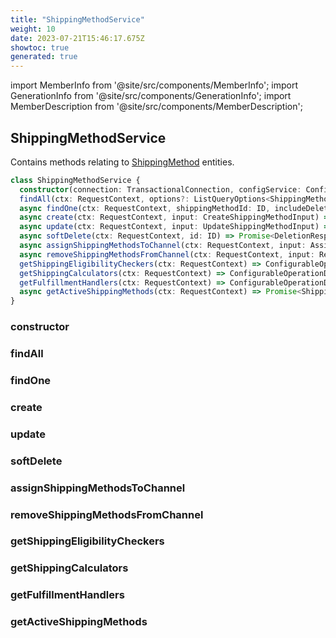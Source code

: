 ```yaml
---
title: "ShippingMethodService"
weight: 10
date: 2023-07-21T15:46:17.675Z
showtoc: true
generated: true
---
```

<!-- This file was generated from the Vendure source. Do not modify. Instead, re-run the "docs:build" script -->
import MemberInfo from '@site/src/components/MemberInfo';
import GenerationInfo from '@site/src/components/GenerationInfo';
import MemberDescription from '@site/src/components/MemberDescription';


## ShippingMethodService

<GenerationInfo sourceFile="packages/core/src/service/services/shipping-method.service.ts" sourceLine="44" packageName="@vendure/core" />

Contains methods relating to <a href='/reference/typescript-api/entities/shipping-method#shippingmethod'>ShippingMethod</a> entities.

```ts title="Signature"
class ShippingMethodService {
  constructor(connection: TransactionalConnection, configService: ConfigService, roleService: RoleService, listQueryBuilder: ListQueryBuilder, channelService: ChannelService, configArgService: ConfigArgService, translatableSaver: TranslatableSaver, customFieldRelationService: CustomFieldRelationService, eventBus: EventBus, translator: TranslatorService)
  findAll(ctx: RequestContext, options?: ListQueryOptions<ShippingMethod>, relations: RelationPaths<ShippingMethod> = []) => Promise<PaginatedList<Translated<ShippingMethod>>>;
  async findOne(ctx: RequestContext, shippingMethodId: ID, includeDeleted:  = false, relations: RelationPaths<ShippingMethod> = []) => Promise<Translated<ShippingMethod> | undefined>;
  async create(ctx: RequestContext, input: CreateShippingMethodInput) => Promise<Translated<ShippingMethod>>;
  async update(ctx: RequestContext, input: UpdateShippingMethodInput) => Promise<Translated<ShippingMethod>>;
  async softDelete(ctx: RequestContext, id: ID) => Promise<DeletionResponse>;
  async assignShippingMethodsToChannel(ctx: RequestContext, input: AssignShippingMethodsToChannelInput) => Promise<Array<Translated<ShippingMethod>>>;
  async removeShippingMethodsFromChannel(ctx: RequestContext, input: RemoveShippingMethodsFromChannelInput) => Promise<Array<Translated<ShippingMethod>>>;
  getShippingEligibilityCheckers(ctx: RequestContext) => ConfigurableOperationDefinition[];
  getShippingCalculators(ctx: RequestContext) => ConfigurableOperationDefinition[];
  getFulfillmentHandlers(ctx: RequestContext) => ConfigurableOperationDefinition[];
  async getActiveShippingMethods(ctx: RequestContext) => Promise<ShippingMethod[]>;
}
```

<div className="members-wrapper">

### constructor

<MemberInfo kind="method" type="(connection: <a href='/reference/typescript-api/data-access/transactional-connection#transactionalconnection'>TransactionalConnection</a>, configService: ConfigService, roleService: <a href='/reference/typescript-api/services/role-service#roleservice'>RoleService</a>, listQueryBuilder: <a href='/reference/typescript-api/data-access/list-query-builder#listquerybuilder'>ListQueryBuilder</a>, channelService: <a href='/reference/typescript-api/services/channel-service#channelservice'>ChannelService</a>, configArgService: ConfigArgService, translatableSaver: <a href='/reference/typescript-api/service-helpers/translatable-saver#translatablesaver'>TranslatableSaver</a>, customFieldRelationService: CustomFieldRelationService, eventBus: <a href='/reference/typescript-api/events/event-bus#eventbus'>EventBus</a>, translator: TranslatorService) => ShippingMethodService"   />


### findAll

<MemberInfo kind="method" type="(ctx: <a href='/reference/typescript-api/request/request-context#requestcontext'>RequestContext</a>, options?: ListQueryOptions&#60;<a href='/reference/typescript-api/entities/shipping-method#shippingmethod'>ShippingMethod</a>&#62;, relations: RelationPaths&#60;<a href='/reference/typescript-api/entities/shipping-method#shippingmethod'>ShippingMethod</a>&#62; = []) => Promise&#60;<a href='/reference/typescript-api/common/paginated-list#paginatedlist'>PaginatedList</a>&#60;Translated&#60;<a href='/reference/typescript-api/entities/shipping-method#shippingmethod'>ShippingMethod</a>&#62;&#62;&#62;"   />


### findOne

<MemberInfo kind="method" type="(ctx: <a href='/reference/typescript-api/request/request-context#requestcontext'>RequestContext</a>, shippingMethodId: <a href='/reference/typescript-api/common/id#id'>ID</a>, includeDeleted:  = false, relations: RelationPaths&#60;<a href='/reference/typescript-api/entities/shipping-method#shippingmethod'>ShippingMethod</a>&#62; = []) => Promise&#60;Translated&#60;<a href='/reference/typescript-api/entities/shipping-method#shippingmethod'>ShippingMethod</a>&#62; | undefined&#62;"   />


### create

<MemberInfo kind="method" type="(ctx: <a href='/reference/typescript-api/request/request-context#requestcontext'>RequestContext</a>, input: CreateShippingMethodInput) => Promise&#60;Translated&#60;<a href='/reference/typescript-api/entities/shipping-method#shippingmethod'>ShippingMethod</a>&#62;&#62;"   />


### update

<MemberInfo kind="method" type="(ctx: <a href='/reference/typescript-api/request/request-context#requestcontext'>RequestContext</a>, input: UpdateShippingMethodInput) => Promise&#60;Translated&#60;<a href='/reference/typescript-api/entities/shipping-method#shippingmethod'>ShippingMethod</a>&#62;&#62;"   />


### softDelete

<MemberInfo kind="method" type="(ctx: <a href='/reference/typescript-api/request/request-context#requestcontext'>RequestContext</a>, id: <a href='/reference/typescript-api/common/id#id'>ID</a>) => Promise&#60;DeletionResponse&#62;"   />


### assignShippingMethodsToChannel

<MemberInfo kind="method" type="(ctx: <a href='/reference/typescript-api/request/request-context#requestcontext'>RequestContext</a>, input: AssignShippingMethodsToChannelInput) => Promise&#60;Array&#60;Translated&#60;<a href='/reference/typescript-api/entities/shipping-method#shippingmethod'>ShippingMethod</a>&#62;&#62;&#62;"   />


### removeShippingMethodsFromChannel

<MemberInfo kind="method" type="(ctx: <a href='/reference/typescript-api/request/request-context#requestcontext'>RequestContext</a>, input: RemoveShippingMethodsFromChannelInput) => Promise&#60;Array&#60;Translated&#60;<a href='/reference/typescript-api/entities/shipping-method#shippingmethod'>ShippingMethod</a>&#62;&#62;&#62;"   />


### getShippingEligibilityCheckers

<MemberInfo kind="method" type="(ctx: <a href='/reference/typescript-api/request/request-context#requestcontext'>RequestContext</a>) => ConfigurableOperationDefinition[]"   />


### getShippingCalculators

<MemberInfo kind="method" type="(ctx: <a href='/reference/typescript-api/request/request-context#requestcontext'>RequestContext</a>) => ConfigurableOperationDefinition[]"   />


### getFulfillmentHandlers

<MemberInfo kind="method" type="(ctx: <a href='/reference/typescript-api/request/request-context#requestcontext'>RequestContext</a>) => ConfigurableOperationDefinition[]"   />


### getActiveShippingMethods

<MemberInfo kind="method" type="(ctx: <a href='/reference/typescript-api/request/request-context#requestcontext'>RequestContext</a>) => Promise&#60;<a href='/reference/typescript-api/entities/shipping-method#shippingmethod'>ShippingMethod</a>[]&#62;"   />




</div>
